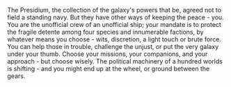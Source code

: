 The Presidium, the collection of the galaxy's powers that be, agreed not to field a standing navy. But they have other ways of keeping the peace - you. You are the unofficial crew of an unofficial ship; your mandate is to protect the fragile detente among four species and innumerable factions, by whatever means you choose - wits, discretion, a light touch or brute force. You can help those in trouble, challenge the unjust, or put the very galaxy under your thumb. Choose your missions, your companions, and your approach - but choose wisely. The political machinery of a hundred worlds is shifting - and you might end up at the wheel, or ground between the gears.
